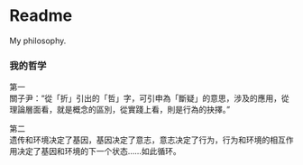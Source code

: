# Readme
My philosophy.

### 我的哲学

第一<br />
關子尹：“從「折」引出的「哲」字，可引申為「斷疑」的意思，涉及的應用，從理論層面看，就是概念的區別，從實踐上看，則是行為的抉擇。”

第二<br />
遗传和环境决定了基因，基因决定了意志，意志决定了行为，行为和环境的相互作用决定了基因和环境的下一个状态……如此循环。
